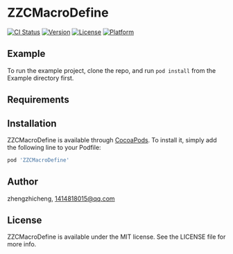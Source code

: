 # ZZCMacroDefine

[![CI Status](https://img.shields.io/travis/zhengzhicheng/ZZCMacroDefine.svg?style=flat)](https://travis-ci.org/zhengzhicheng/ZZCMacroDefine)
[![Version](https://img.shields.io/cocoapods/v/ZZCMacroDefine.svg?style=flat)](https://cocoapods.org/pods/ZZCMacroDefine)
[![License](https://img.shields.io/cocoapods/l/ZZCMacroDefine.svg?style=flat)](https://cocoapods.org/pods/ZZCMacroDefine)
[![Platform](https://img.shields.io/cocoapods/p/ZZCMacroDefine.svg?style=flat)](https://cocoapods.org/pods/ZZCMacroDefine)

## Example

To run the example project, clone the repo, and run `pod install` from the Example directory first.

## Requirements

## Installation

ZZCMacroDefine is available through [CocoaPods](https://cocoapods.org). To install
it, simply add the following line to your Podfile:

```ruby
pod 'ZZCMacroDefine'
```

## Author

zhengzhicheng, 1414818015@qq.com

## License

ZZCMacroDefine is available under the MIT license. See the LICENSE file for more info.
